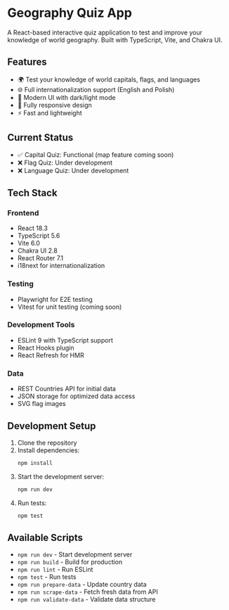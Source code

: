 # Geography Quiz App

A React-based interactive quiz application to test and improve your knowledge of world geography. Built with TypeScript, Vite, and Chakra UI.

## Features

- 🌍 Test your knowledge of world capitals, flags, and languages
- 🌐 Full internationalization support (English and Polish)
- 🎨 Modern UI with dark/light mode
- 📱 Fully responsive design
- ⚡ Fast and lightweight

## Current Status

- ✅ Capital Quiz: Functional (map feature coming soon)
- ❌ Flag Quiz: Under development
- ❌ Language Quiz: Under development

## Tech Stack

### Frontend
- React 18.3
- TypeScript 5.6
- Vite 6.0
- Chakra UI 2.8
- React Router 7.1
- i18next for internationalization

### Testing
- Playwright for E2E testing
- Vitest for unit testing (coming soon)

### Development Tools
- ESLint 9 with TypeScript support
- React Hooks plugin
- React Refresh for HMR

### Data
- REST Countries API for initial data
- JSON storage for optimized data access
- SVG flag images

## Development Setup

1. Clone the repository
2. Install dependencies:
   ```bash
   npm install
   ```
3. Start the development server:
   ```bash
   npm run dev
   ```
4. Run tests:
   ```bash
   npm test
   ```

## Available Scripts

- `npm run dev` - Start development server
- `npm run build` - Build for production
- `npm run lint` - Run ESLint
- `npm test` - Run tests
- `npm run prepare-data` - Update country data
- `npm run scrape-data` - Fetch fresh data from API
- `npm run validate-data` - Validate data structure
